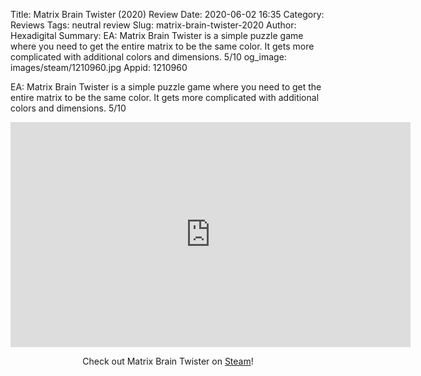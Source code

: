 Title: Matrix Brain Twister (2020) Review
Date: 2020-06-02 16:35
Category: Reviews
Tags: neutral review
Slug: matrix-brain-twister-2020
Author: Hexadigital
Summary: EA: Matrix Brain Twister is a simple puzzle game where you need to get the entire matrix to be the same color. It gets more complicated with additional colors and dimensions. 5/10
og_image: images/steam/1210960.jpg
Appid: 1210960

EA: Matrix Brain Twister is a simple puzzle game where you need to get the entire matrix to be the same color. It gets more complicated with additional colors and dimensions. 5/10

<center><iframe src="https://www.youtube.com/embed/JXvux7yY5dM?feature=oembed" allow="accelerometer; autoplay; encrypted-media; gyroscope; picture-in-picture" width="640" height="360" frameborder="0"></iframe>

Check out Matrix Brain Twister on [Steam](https://store.steampowered.com/app/1210960/?curator_clanid=34633900)!</center>
